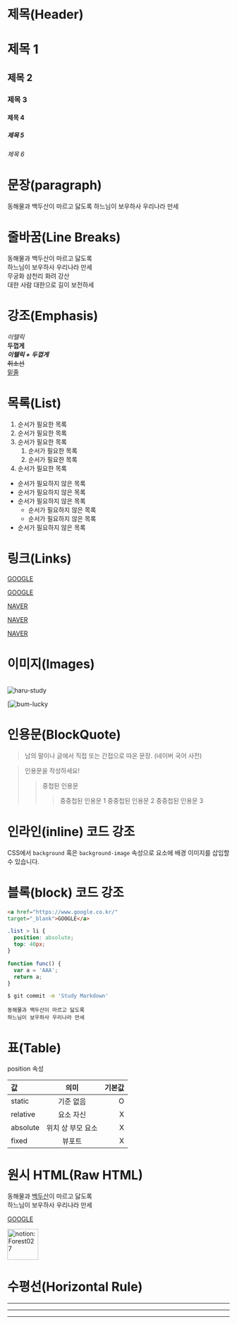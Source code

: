 # 제목(Header)

# 제목 1
## 제목 2
### 제목 3
#### 제목 4
##### 제목 5
###### 제목 6

# 문장(paragraph)

동해물과 백두산이 마르고 닳도록
하느님이 보우하사 우리나라 만세

# 줄바꿈(Line Breaks)

동해물과 백두산이 마르고 닳도록  
하느님이 보우하사 우리나라 만세  
무궁화 삼천리 화려 강산<br/>
대한 사람 대한으로 길이 보전하세

# 강조(Emphasis)

_이텔릭_  
**두껍게**  
**_이텔릭 + 두껍게_**  
~~취소선~~  
<u>밑줄</u>

# 목록(List)

1. 순서가 필요한 목록
1. 순서가 필요한 목록
1. 순서가 필요한 목록
    1. 순서가 필요한 목록
    1. 순서가 필요한 목록
1. 순서가 필요한 목록

- 순서가 필요하지 않은 목록
- 순서가 필요하지 않은 목록
- 순서가 필요하지 않은 목록
    - 순서가 필요하지 않은 목록
    - 순서가 필요하지 않은 목록
- 순서가 필요하지 않은 목록

# 링크(Links)

<a href="https://google.com">GOOGLE</a>

[GOOGLE](https://google.com)

<a href="https://naver.com" 
title:="NAVER로 이동!">NAVER</a>

[NAVER](https://naver.com "NAVER로 이동!")

<a href="https://naver.com"
title="NAVER로 이동!"
target="_blank">NAVER</a>

# 이미지(Images)

![]()

![haru-study](https://forest027.notion.site/image/https%3A%2F%2Fprod-files-secure.s3.us-west-2.amazonaws.com%2F401451f4-9679-4aa7-86d7-53709854774e%2Fffd4ddcd-ddfb-438c-b7f6-27a223869204%2F%25ED%2595%2598%25EB%25A3%25A8%25EB%25B2%259425_sizeUp.png?table=block&id=1739e4fb-7701-8029-9b31-fd99c708d77e&spaceId=401451f4-9679-4aa7-86d7-53709854774e&width=250&userId=&cache=v2)

[![bum-lucky](https://img.notionusercontent.com/s3/prod-files-secure%2F401451f4-9679-4aa7-86d7-53709854774e%2F58169365-6657-439a-940b-dd13b2655c14%2F%ED%95%98%EB%A3%A8%EB%B2%9413.png/size/w=250?exp=1747103486&sig=wI2wnqBSS0KUDfvZITTQLScN_nTKkAkuyQs6TRzw6CI&id=17a9e4fb-7701-8021-973f-d803b78c8eee&table=block)

# 인용문(BlockQuote)

> 남의 말이나 글에서 직접 또는 간접으로 따온 문장.
> (네이버 국어 사전)

> 인용문을 작성하세요!
>> 중첩된 인용문
>>> 중중첩된 인용문 1
>>> 중중첩된 인용문 2
>>> 중중첩된 인용문 3

# 인라인(inline) 코드 강조

CSS에서 `background` 혹은
`background-image` 속성으로 요소에
배경 이미지를 삽입할 수 있습니다.

# 블록(block) 코드 강조

```html
<a href="https://www.google.co.kr/"
target="_blank">GOOGLE</a>
```

```css
.list > li {
  position: absolute;
  top: 40px;
}
```

```javascript
function func() {
  var a = 'AAA';
  return a;
}
```

```bash
$ git commit -m 'Study Markdown'
```

```plaintext
동해물과 백두산이 마르고 닳도록  
하느님이 보우하사 우리나라 만세
```

# 표(Table)

position 속성

값 | 의미 | 기본값
:--|:--:|--:
static | 기준 없음 | O
relative | 요소 자신 | X
absolute | 위치 상 부모 요소 | X
fixed | 뷰포트 | X

# 원시 HTML(Raw HTML)

동해물과 <span style="text-decoration: underline;">백두산</span>이 마르고 닳도록<br/>
하느님이 보우하사 우리나라 만세

<a href="https://google.com"
title="GOOGLE로 이동!"
target="_blank">GOOGLE</a>

<img width="70" src="(https://www.notion.so/forest027/UIUX-1739e4fb770180299b31fd99c708d77e?pvs=4)"
alt="notion: Forest027" />

# 수평선(Horizontal Rule)

---

***

___
